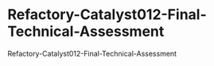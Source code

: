 # Refactory-Catalyst012-Final-Technical-Assessment
Refactory-Catalyst012-Final-Technical-Assessment
